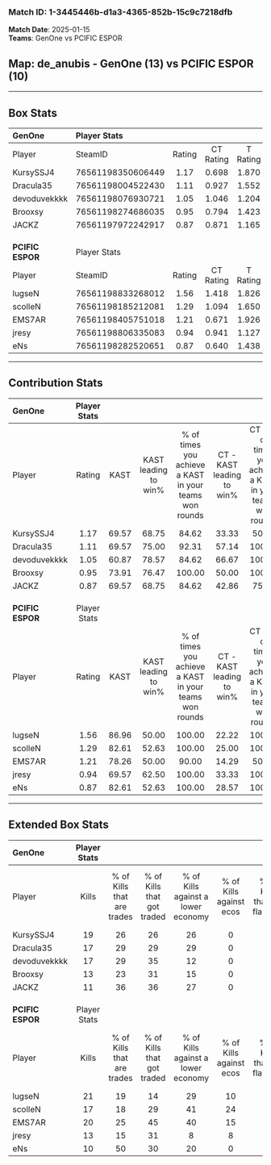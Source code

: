 ### Match ID: 1-3445446b-d1a3-4365-852b-15c9c7218dfb  
**Match Date**: 2025-01-15  
**Teams**: GenOne vs PCIFIC ESPOR  

## **Map**: de_anubis - GenOne (13) vs PCIFIC ESPOR (10)  
---  

## Box Stats  

| **GenOne**       | Player Stats      |        |           |          |       |      |       |         |        |      |     |
| :- | :- | :-: | :-: | :-: | :-: | :-: | :-: | :-: | :-: | :-: | :-: |
| Player           | SteamID           | Rating | CT Rating | T Rating | KAST  | ADR  | Kills | Assists | Deaths | K/D  | HS% |
| KursySSJ4        | 76561198350606449 |  1.17  |   0.698   |  1.870   | 69.57 | 76.4 |  19   |    2    |   16   | 1.19 | 31  |
| Dracula35        | 76561198004522430 |  1.11  |   0.927   |  1.552   | 69.57 | 75.3 |  17   |    2    |   15   | 1.13 | 52  |
| devoduvekkkk     | 76561198076930721 |  1.05  |   1.046   |  1.204   | 60.87 | 82.5 |  17   |    3    |   16   | 1.06 | 58  |
| Brooxsy          | 76561198274686035 |  0.95  |   0.794   |  1.423   | 73.91 | 72.9 |  13   |    6    |   17   | 0.76 | 61  |
| JACKZ            | 76561197972242917 |  0.87  |   0.871   |  1.165   | 69.57 | 76.2 |  11   |    8    |   17   | 0.65 | 72  |
|                  |                   |        |           |          |       |      |       |         |        |      |     |
|                  |                   |        |           |          |       |      |       |         |        |      |     |
|                  |                   |        |           |          |       |      |       |         |        |      |     |
| **PCIFIC ESPOR** | Player Stats      |        |           |          |       |      |       |         |        |      |     |
| Player           | SteamID           | Rating | CT Rating | T Rating | KAST  | ADR  | Kills | Assists | Deaths | K/D  | HS% |
| lugseN           | 76561198833268012 |  1.56  |   1.418   |  1.826   | 86.96 | 99.7 |  21   |    8    |   12   | 1.75 | 28  |
| scolleN          | 76561198185212081 |  1.29  |   1.094   |  1.650   | 82.61 | 77.1 |  17   |    9    |   13   | 1.31 | 58  |
| EMS7AR           | 76561198405751018 |  1.21  |   0.671   |  1.926   | 78.26 | 75.9 |  20   |    5    |   19   | 1.05 | 60  |
| jresy            | 76561198806335083 |  0.94  |   0.941   |  1.127   | 69.57 | 68.6 |  13   |    3    |   15   | 0.87 | 53  |
| eNs              | 76561198282520651 |  0.87  |   0.640   |  1.438   | 82.61 | 63.7 |  10   |   10    |   18   | 0.56 | 50  |
---  

## Contribution Stats  

| **GenOne**       | Player Stats |       |                      |                                                        |                           |                                                             |                          |                                                            |
| :- | :-: | :-: | :-: | :-: | :-: | :-: | :-: | :-: |
| Player           |    Rating    | KAST  | KAST leading to win% | % of times you achieve a KAST in your teams won rounds | CT - KAST leading to win% | CT - % of times you achieve a KAST in your teams won rounds | T - KAST leading to win% | T - % of times you achieve a KAST in your teams won rounds |
| KursySSJ4        |     1.17     | 69.57 |        68.75         |                         84.62                          |           33.33           |                            50.00                            |          90.00           |                           100.00                           |
| Dracula35        |     1.11     | 69.57 |        75.00         |                         92.31                          |           57.14           |                           100.00                            |          88.89           |                           88.89                            |
| devoduvekkkk     |     1.05     | 60.87 |        78.57         |                         84.62                          |           66.67           |                           100.00                            |          87.50           |                           77.78                            |
| Brooxsy          |     0.95     | 73.91 |        76.47         |                         100.00                         |           50.00           |                           100.00                            |          100.00          |                           100.00                           |
| JACKZ            |     0.87     | 69.57 |        68.75         |                         84.62                          |           42.86           |                            75.00                            |          88.89           |                           88.89                            |
|                  |              |       |                      |                                                        |                           |                                                             |                          |                                                            |
|                  |              |       |                      |                                                        |                           |                                                             |                          |                                                            |
|                  |              |       |                      |                                                        |                           |                                                             |                          |                                                            |
| **PCIFIC ESPOR** | Player Stats |       |                      |                                                        |                           |                                                             |                          |                                                            |
| Player           |    Rating    | KAST  | KAST leading to win% | % of times you achieve a KAST in your teams won rounds | CT - KAST leading to win% | CT - % of times you achieve a KAST in your teams won rounds | T - KAST leading to win% | T - % of times you achieve a KAST in your teams won rounds |
| lugseN           |     1.56     | 86.96 |        50.00         |                         100.00                         |           22.22           |                           100.00                            |          72.73           |                           100.00                           |
| scolleN          |     1.29     | 82.61 |        52.63         |                         100.00                         |           25.00           |                           100.00                            |          72.73           |                           100.00                           |
| EMS7AR           |     1.21     | 78.26 |        50.00         |                         90.00                          |           14.29           |                            50.00                            |          72.73           |                           100.00                           |
| jresy            |     0.94     | 69.57 |        62.50         |                         100.00                         |           33.33           |                           100.00                            |          80.00           |                           100.00                           |
| eNs              |     0.87     | 82.61 |        52.63         |                         100.00                         |           28.57           |                           100.00                            |          66.67           |                           100.00                           |
---  

## Extended Box Stats  

| **GenOne**       | Player Stats |                            |                            |                                    |                         |                              |                                 |        |                             |                                     |                          |                               |                            |
| :- | :-: | :-: | :-: | :-: | :-: | :-: | :-: | :-: | :-: | :-: | :-: | :-: | :-: |
| Player           |    Kills     | % of Kills that are trades | % of Kills that got traded | % of Kills against a lower economy | % of Kills against ecos | % of Kills that are flawless | % of Kills that are close duels | Deaths | % of Deaths that get traded | % of Deaths against a lower economy | % of Deaths against ecos | % of Deaths that are flawless | % of Deaths that are close |
| KursySSJ4        |      19      |             26             |             26             |                 26                 |            0            |              47              |                5                |   16   |             25              |                 13                  |            0             |              75               |             6              |
| Dracula35        |      17      |             29             |             29             |                 29                 |            0            |              59              |               12                |   15   |             33              |                 27                  |            0             |              53               |             7              |
| devoduvekkkk     |      17      |             29             |             35             |                 12                 |            0            |              47              |                0                |   16   |             19              |                 25                  |            0             |              69               |             6              |
| Brooxsy          |      13      |             23             |             31             |                 15                 |            0            |              62              |                0                |   17   |             35              |                 18                  |            0             |              53               |             12             |
| JACKZ            |      11      |             36             |             36             |                 27                 |            0            |              55              |                0                |   17   |             35              |                 12                  |            0             |              53               |             6              |
|                  |              |                            |                            |                                    |                         |                              |                                 |        |                             |                                     |                          |                               |                            |
|                  |              |                            |                            |                                    |                         |                              |                                 |        |                             |                                     |                          |                               |                            |
|                  |              |                            |                            |                                    |                         |                              |                                 |        |                             |                                     |                          |                               |                            |
| **PCIFIC ESPOR** | Player Stats |                            |                            |                                    |                         |                              |                                 |        |                             |                                     |                          |                               |                            |
| Player           |    Kills     | % of Kills that are trades | % of Kills that got traded | % of Kills against a lower economy | % of Kills against ecos | % of Kills that are flawless | % of Kills that are close duels | Deaths | % of Deaths that get traded | % of Deaths against a lower economy | % of Deaths against ecos | % of Deaths that are flawless | % of Deaths that are close |
| lugseN           |      21      |             19             |             14             |                 29                 |           10            |              67              |                5                |   12   |             25              |                  8                  |            0             |              50               |             8              |
| scolleN          |      17      |             18             |             29             |                 41                 |           24            |              59              |                6                |   13   |             31              |                 15                  |            0             |              54               |             8              |
| EMS7AR           |      20      |             25             |             45             |                 40                 |           15            |              55              |               10                |   19   |             26              |                 16                  |            0             |              68               |             5              |
| jresy            |      13      |             15             |             31             |                 8                  |            8            |              69              |               15                |   15   |             27              |                  7                  |            0             |              47               |             0              |
| eNs              |      10      |             50             |             30             |                 20                 |            0            |              50              |                0                |   18   |             44              |                 11                  |            6             |              44               |             0              |
